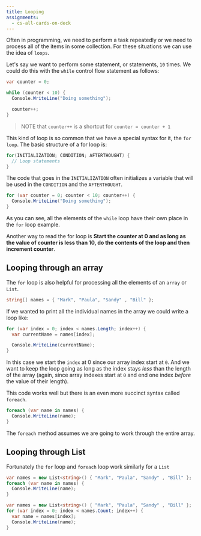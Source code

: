 ```yaml
---
title: Looping
assignments:
  - cs-all-cards-on-deck
---
```


Often in programming, we need to perform a task repeatedly or we need to
process all of the items in some collection. For these situations we can use the
idea of `loops`.

Let's say we want to perform some statement, or statements, `10` times. We could
do this with the `while` control flow statement as follows:

```csharp
var counter = 0;

while (counter < 10) {
  Console.WriteLine("Doing something");

  counter++;
}
```

> NOTE that `counter++` is a shortcut for `counter = counter + 1`

This kind of loop is so common that we have a special syntax for it, the
`for loop`. The basic structure of a for loop is:

```csharp
for(INITIALIZATION; CONDITION; AFTERTHOUGHT) {
  // Loop statements
}
```

The code that goes in the `INITIALIZATION` often initializes a variable that
will be used in the `CONDITION` and the `AFTERTHOUGHT`.

```csharp
for (var counter = 0; counter < 10; counter++) {
  Console.WriteLine("Doing something");
}
```

As you can see, all the elements of the `while` loop have their own place in the
`for` loop example.

Another way to read the for loop is **Start the counter at 0 and as long as the
value of counter is less than 10, do the contents of the loop and then increment
counter**.

## Looping through an array

The `for` loop is also helpful for processing all the elements of an `array` or
`List`.

```csharp
string[] names = { "Mark", "Paula", "Sandy" , "Bill" };
```

If we wanted to print all the individual names in the array we could write a
loop like:

```csharp
for (var index = 0; index < names.Length; index++) {
  var currentName = names[index];

  Console.WriteLine(currentName);
}
```

In this case we start the `index` at 0 since our array index start at `0`. And
we want to keep the loop going as long as the index stays _less_ than the length
of the array (again, since array indexes start at `0` and end one index _before_
the value of their length).

This code works well but there is an even more succinct syntax called `foreach`.

```csharp
foreach (var name in names) {
  Console.WriteLine(name);
}
```

The `foreach` method assumes we are going to work through the entire array.

## Looping through List

Fortunately the `for` loop and `foreach` loop work similarly for a `List`

```csharp
var names = new List<string>() { "Mark", "Paula", "Sandy" , "Bill" };
foreach (var name in names) {
  Console.WriteLine(name);
}
```

```csharp
var names = new List<string>() { "Mark", "Paula", "Sandy" , "Bill" };
for (var index = 0; index < names.Count; index++) {
  var name = names[index];
  Console.WriteLine(name);
}
```
